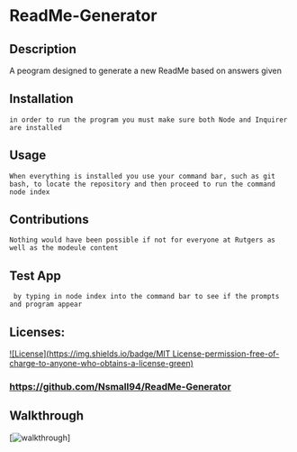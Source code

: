 
# ReadMe-Generator
 ## Description 
   A peogram designed to generate a new ReadMe based on answers given
 ## Installation 
    in order to run the program you must make sure both Node and Inquirer are installed
## Usage 
    When everything is installed you use your command bar, such as git bash, to locate the repository and then proceed to run the command node index
## Contributions 
    Nothing would have been possible if not for everyone at Rutgers as well as the modeule content
    
## Test App 
     by typing in node index into the command bar to see if the prompts and program appear
## Licenses:
[![License](https://img.shields.io/badge/MIT License-permission-free-of-charge-to-anyone-who-obtains-a-license-green)](https://github.com/Nsmall94/ReadMe-Generator)
     
 ### https://github.com/Nsmall94/ReadMe-Generator

 ## Walkthrough
 [![walkthrough](https://watch.screencastify.com/v/an4qZb6BrJ41QSe0QOdZ)]

